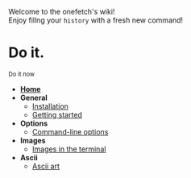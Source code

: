 Welcome to the onefetch's wiki!  
Enjoy fillng your `history` with a fresh new command!  
# Do it.
<sup>Do it now</sup>

- **[Home](https://github.com/o2sh/onefetch/wiki)**
- **General**
  - [Installation](https://github.com/o2sh/onefetch/wiki/installation)
  - [Getting started](https://github.com/o2sh/onefetch/wiki/getting-started)
- **Options**
  - [Command-line options](https://github.com/o2sh/onefetch/wiki/command-line-options)
- **Images**
  - [Images in the terminal](https://github.com/o2sh/onefetch/wiki/Images-in-the-terminal)
- **Ascii**
  - [Ascii art](https://github.com/o2sh/onefetch/wiki/ascii-art)
